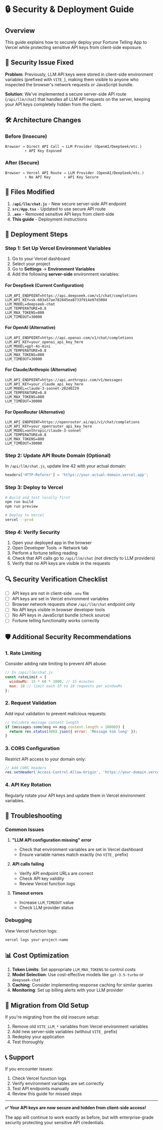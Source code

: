 # 🔒 Security & Deployment Guide

## Overview

This guide explains how to securely deploy your Fortune Telling App to Vercel while protecting sensitive API keys from client-side exposure.

## 🚨 Security Issue Fixed

**Problem**: Previously, LLM API keys were stored in client-side environment variables (prefixed with `VITE_`), making them visible to anyone who inspected the browser's network requests or JavaScript bundle.

**Solution**: We've implemented a secure server-side API route (`/api/llm/chat`) that handles all LLM API requests on the server, keeping your API keys completely hidden from the client.

## 🛠️ Architecture Changes

### Before (Insecure)
```
Browser → Direct API Call → LLM Provider (OpenAI/DeepSeek/etc.)
         ↑ API Key Exposed
```

### After (Secure)
```
Browser → Vercel API Route → LLM Provider (OpenAI/DeepSeek/etc.)
         ↑ No API Key      ↑ API Key Secure
```

## 📁 Files Modified

1. **`/api/llm/chat.js`** - New secure server-side API endpoint
2. **`src/App.tsx`** - Updated to use secure API route
3. **`.env`** - Removed sensitive API keys from client-side
4. **This guide** - Deployment instructions

## 🚀 Deployment Steps

### Step 1: Set Up Vercel Environment Variables

1. Go to your Vercel dashboard
2. Select your project
3. Go to **Settings** → **Environment Variables**
4. Add the following **server-side** environment variables:

#### For DeepSeek (Current Configuration)
```
LLM_API_ENDPOINT=https://api.deepseek.com/v1/chat/completions
LLM_API_KEY=sk-603a57ae782845ea8733f914e97d3004
LLM_MODEL=deepseek-chat
LLM_TEMPERATURE=0.8
LLM_MAX_TOKENS=800
LLM_TIMEOUT=30000
```

#### For OpenAI (Alternative)
```
LLM_API_ENDPOINT=https://api.openai.com/v1/chat/completions
LLM_API_KEY=your_openai_api_key_here
LLM_MODEL=gpt-4o-mini
LLM_TEMPERATURE=0.8
LLM_MAX_TOKENS=800
LLM_TIMEOUT=30000
```

#### For Claude/Anthropic (Alternative)
```
LLM_API_ENDPOINT=https://api.anthropic.com/v1/messages
LLM_API_KEY=your_claude_api_key_here
LLM_MODEL=claude-3-sonnet-20240229
LLM_TEMPERATURE=0.8
LLM_MAX_TOKENS=800
LLM_TIMEOUT=30000
```

#### For OpenRouter (Alternative)
```
LLM_API_ENDPOINT=https://openrouter.ai/api/v1/chat/completions
LLM_API_KEY=your_openrouter_api_key_here
LLM_MODEL=anthropic/claude-3-sonnet
LLM_TEMPERATURE=0.8
LLM_MAX_TOKENS=800
LLM_TIMEOUT=30000
```

### Step 2: Update API Route Domain (Optional)

In `/api/llm/chat.js`, update line 42 with your actual domain:
```javascript
headers['HTTP-Referer'] = 'https://your-actual-domain.vercel.app';
```

### Step 3: Deploy to Vercel

```bash
# Build and test locally first
npm run build
npm run preview

# Deploy to Vercel
vercel --prod
```

### Step 4: Verify Security

1. Open your deployed app in the browser
2. Open Developer Tools → Network tab
3. Perform a fortune telling reading
4. Check that API calls go to `/api/llm/chat` (not directly to LLM providers)
5. Verify that no API keys are visible in the requests

## 🔍 Security Verification Checklist

- [ ] API keys are not in client-side `.env` file
- [ ] API keys are set in Vercel environment variables
- [ ] Browser network requests show `/api/llm/chat` endpoint only
- [ ] No API keys visible in browser developer tools
- [ ] No API keys in JavaScript bundle (check source)
- [ ] Fortune telling functionality works correctly

## 🛡️ Additional Security Recommendations

### 1. Rate Limiting
Consider adding rate limiting to prevent API abuse:

```javascript
// In /api/llm/chat.js
const rateLimit = {
  windowMs: 15 * 60 * 1000, // 15 minutes
  max: 10 // limit each IP to 10 requests per windowMs
};
```

### 2. Request Validation
Add input validation to prevent malicious requests:

```javascript
// Validate message content length
if (messages.some(msg => msg.content.length > 10000)) {
  return res.status(400).json({ error: 'Message too long' });
}
```

### 3. CORS Configuration
Restrict API access to your domain only:

```javascript
// Add CORS headers
res.setHeader('Access-Control-Allow-Origin', 'https://your-domain.vercel.app');
```

### 4. API Key Rotation
Regularly rotate your API keys and update them in Vercel environment variables.

## 🔧 Troubleshooting

### Common Issues

1. **"LLM API configuration missing" error**
   - Check that environment variables are set in Vercel dashboard
   - Ensure variable names match exactly (no `VITE_` prefix)

2. **API calls failing**
   - Verify API endpoint URLs are correct
   - Check API key validity
   - Review Vercel function logs

3. **Timeout errors**
   - Increase `LLM_TIMEOUT` value
   - Check LLM provider status

### Debugging

View Vercel function logs:
```bash
vercel logs your-project-name
```

## 📊 Cost Optimization

1. **Token Limits**: Set appropriate `LLM_MAX_TOKENS` to control costs
2. **Model Selection**: Use cost-effective models like `gpt-3.5-turbo` or `deepseek-chat`
3. **Caching**: Consider implementing response caching for similar queries
4. **Monitoring**: Set up billing alerts with your LLM provider

## 🔄 Migration from Old Setup

If you're migrating from the old insecure setup:

1. Remove old `VITE_LLM_*` variables from Vercel environment variables
2. Add new server-side variables (without `VITE_` prefix)
3. Redeploy your application
4. Test thoroughly

## 📞 Support

If you encounter issues:

1. Check Vercel function logs
2. Verify environment variables are set correctly
3. Test API endpoints manually
4. Review this guide for missed steps

---

**✅ Your API keys are now secure and hidden from client-side access!**

The app will continue to work exactly as before, but with enterprise-grade security protecting your sensitive API credentials.